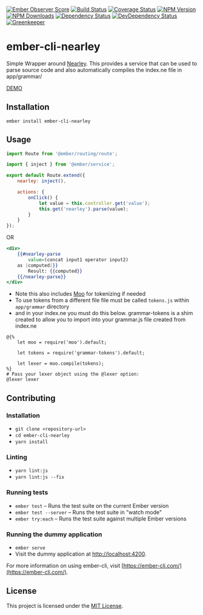[![Ember Observer Score](http://emberobserver.com/badges/ember-cli-nearley.svg)](http://emberobserver.com/addons/ember-cli-nearley)
[![Build Status](https://travis-ci.org/devotox/ember-cli-nearley.svg)](http://travis-ci.org/devotox/ember-cli-nearley)
[![Coverage Status](https://codecov.io/gh/devotox/ember-cli-nearley/branch/master/graph/badge.svg)](https://codecov.io/gh/devotox/ember-cli-nearley)
[![NPM Version](https://badge.fury.io/js/ember-cli-nearley.svg)](http://badge.fury.io/js/ember-cli-nearley)
[![NPM Downloads](https://img.shields.io/npm/dm/ember-cli-nearley.svg)](https://www.npmjs.org/package/ember-cli-nearley)
[![Dependency Status](https://david-dm.org/poetic/ember-cli-nearley.svg)](https://david-dm.org/poetic/ember-cli-nearley)
[![DevDependency Status](https://david-dm.org/poetic/ember-cli-nearley/dev-status.svg)](https://david-dm.org/poetic/ember-cli-nearley#info=devDependencies)
[![Greenkeeper](https://badges.greenkeeper.io/devotox/ember-cli-nearley.svg)](https://greenkeeper.io/)

ember-cli-nearley
==============================================================================

Simple Wrapper around [Nearley](https://github.com/Hardmath123/nearley).
This provides a service that can be used to parse source code and also automatically compiles
the index.ne file in app/grammar/

[DEMO](http://devotox.github.io/ember-cli-nearley)

Installation
------------------------------------------------------------------------------

```
ember install ember-cli-nearley
```


Usage
------------------------------------------------------------------------------

```js
import Route from '@ember/routing/route';

import { inject } from '@ember/service';

export default Route.extend({
	nearley: inject(),

	actions: {
		onClick() {
			let value = this.controller.get('value');
			this.get('nearley').parse(value);
		}
	}
});
```

OR

```hbs
<div>
	{{#nearley-parse
		value=(concat input1 operator input2)
	as |computed|}}
		Result: {{computed}}
	{{/nearley-parse}}
</div>
```

* Note this also includes [Moo](https://github.com/no-context/moo) for tokenizing if needed
* To use tokens from a different file file must be called `tokens.js` within `app/grammar` directory
* and in your index.ne you must do this below. grammar-tokens is a shim created to allow you to import into your grammar.js file created from index.ne

```
@{%
	let moo = require('moo').default;

	let tokens = require('grammar-tokens').default;

	let lexer = moo.compile(tokens);
%}
# Pass your lexer object using the @lexer option:
@lexer lexer
```

Contributing
------------------------------------------------------------------------------

### Installation

* `git clone <repository-url>`
* `cd ember-cli-nearley`
* `yarn install`

### Linting

* `yarn lint:js`
* `yarn lint:js --fix`

### Running tests

* `ember test` – Runs the test suite on the current Ember version
* `ember test --server` – Runs the test suite in "watch mode"
* `ember try:each` – Runs the test suite against multiple Ember versions

### Running the dummy application

* `ember serve`
* Visit the dummy application at [http://localhost:4200](http://localhost:4200).

For more information on using ember-cli, visit [https://ember-cli.com/](https://ember-cli.com/).

License
------------------------------------------------------------------------------

This project is licensed under the [MIT License](LICENSE.md).
